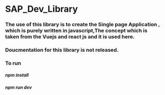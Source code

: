# SAP_Dev_Library

### The use of this library is to create the Single page Application , which is purely written in javascript,The concept which is taken from the Vuejs and react js and it is used here. 

### Doucmentation for this library is not released.

### To run

##### npm install

##### npm run dev
